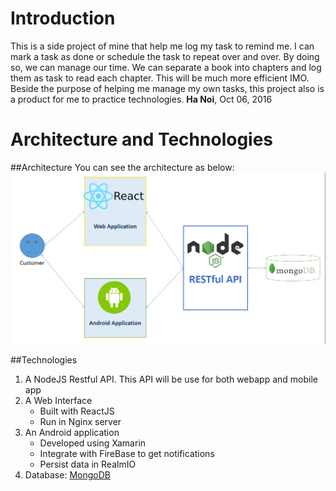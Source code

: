 # Introduction

This is a side project of mine that help me log my task to remind me. I can mark a task as done or schedule the task to repeat over and over.
By doing so, we can manage our time. We can separate a book into chapters and log them as task to read each chapter. This will be much more efficient IMO.
Beside the purpose of helping me manage my own tasks, this project also is a product for me to practice technologies.
**Ha Noi**, Oct 06, 2016

# Architecture and Technologies
##Architecture
You can see the architecture as below:
![Task Management Architecture](https://raw.githubusercontent.com/khuongdv/task-management/master/documents/architecture.PNG)

##Technologies
1. A NodeJS Restful API. This API will be use for both webapp and mobile app
2. A Web Interface
    * Built with ReactJS
    * Run in Nginx server
3. An Android application
    * Developed using Xamarin
    * Integrate with FireBase to get notifications
    * Persist data in RealmIO
4. Database: [MongoDB](mongodb.com)
